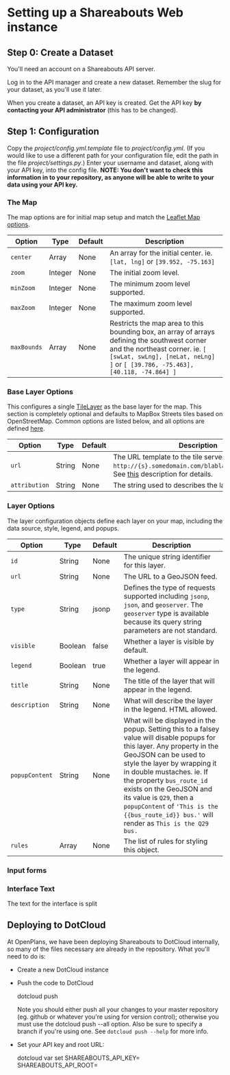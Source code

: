 Setting up a Shareabouts Web instance
=====================================

Step 0: Create a Dataset
------------------------
You'll need an account on a Shareabouts API server.

Log in to the API manager and create a new dataset. Remember the slug for your
dataset, as you'll use it later.

When you create a dataset, an API key is created. Get the API key **by
contacting your API administrator** (this has to be changed).


Step 1: Configuration
---------------------

Copy the *project/config.yml.template* file to *project/config.yml*. (If you
would like to use a different path for your configuration file, edit the path in
the file *project/settings.py*.) Enter your username and dataset, along with
your API key, into the config file. **NOTE: You don't want to check this
information in to your repository, as anyone will be able to write to your data
using your API key.**

### The Map

The map options are for initial map setup and match the [Leaflet Map
options](http://leaflet.cloudmade.com/reference.html#map-options).


Option       |Type      |Default   |Description
-------------|----------|----------|-----------
`center`     |Array     |None      |An array for the initial center. ie. `[lat, lng]` or `[39.952, -75.163]`
`zoom`       |Integer   |None      |The initial zoom level.
`minZoom`    |Integer   |None      |The minimum zoom level supported.
`maxZoom`    |Integer   |None      |The maximum zoom level supported.
`maxBounds`  |Array     |None      |Restricts the map area to this bounding box, an array of arrays defining the southwest corner and the northeast corner. ie. `[ [swLat, swLng], [neLat, neLng] ]` or `[ [39.786, -75.463], [40.118, -74.864] ]`

### Base Layer Options

This configures a single
[TileLayer](http://leaflet.cloudmade.com/reference.html#tilelayer) as the base
layer for the map. This section is completely optional and defaults to MapBox
Streets tiles based on OpenStreetMap. Common options are listed below, and all
options are defined
[here](http://leaflet.cloudmade.com/reference.html#tilelayer).

Option         |Type      |Default   |Description
---------------|----------|----------|-----------
`url`          |String    |None      |The URL template to the tile server. eg. `http://{s}.somedomain.com/blabla/{z}/{x}/{y}.png`. See [this](http://leaflet.cloudmade.com/reference.html#url-template) description for details.
`attribution`  |String    |None      |The string used to describes the layer data.

### Layer Options

The layer configuration objects define each layer on your map, including the data source, style, legend, and popups.

Option         |Type      |Default   |Description
---------------|----------|----------|-----------
`id`           |String    |None      |The unique string identifier for this layer.
`url`          |String    |None      |The URL to a GeoJSON feed.
`type`         |String    |jsonp     |Defines the type of requests supported including `jsonp`, `json`, and `geoserver`. The `geoserver` type is available because its query string parameters are not standard.
`visible`      |Boolean   |false     |Whether a layer is visible by default.
`legend`       |Boolean   |true      |Whether a layer will appear in the legend.
`title`        |String    |None      |The title of the layer that will appear in the legend.
`description`  |String    |None      |What will describe the layer in the legend. HTML allowed.
`popupContent` |String    |None      |What will be displayed in the popup. Setting this to a falsey value will disable popups for this layer. Any property in the GeoJSON can be used to style the layer by wrapping it in double mustaches. ie. If the property `bus_route_id` exists on the GeoJSON and its value is `Q29`, then a `popupContent` of `'This is the {{bus_route_id}} bus.'` will render as `This is the Q29 bus.`
`rules`        |Array     |None      |The list of rules for styling this object.

### Input forms



### Interface Text

The text for the interface is split


Deploying to DotCloud
---------------------

At OpenPlans, we have been deploying Shareabouts to DotCloud internally, so many
of the files necessary are already in the repository. What you'll need to do is:

* Create a new DotCloud instance
* Push the code to DotCloud

    dotcloud push <instance name>

  Note you should either push all your changes to your master
  repository (eg. github or whatever you're using for version
  control);  otherwise you must use the dotcloud push --all option.
  Also be sure to specify a branch if you're using one. See
  `dotcloud push --help` for more info.

* Set your API key and root URL:

    dotcloud var set <instance name> SHAREABOUTS_API_KEY=<api key> \
	                                 SHAREABOUTS_API_ROOT=<api root url>

